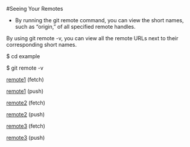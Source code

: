 #Seeing Your Remotes
- By running the git remote command, you can view the short names, such as “origin,” of all specified remote handles.

By using git remote -v, you can view all the remote URLs next to their corresponding short names.

$ cd example

$ git remote -v

[remote1](https://github.com/remote1/example) (fetch)

[remote1](https://github.com/remote1/example) (push)

[remote2](https://github.com/remote2/example) (fetch)

[remote2](https://github.com/remote2/example) (push)

[remote3](https://github.com/remote3/example) (fetch)

[remote3](https://github.com/remote3/example) (push)